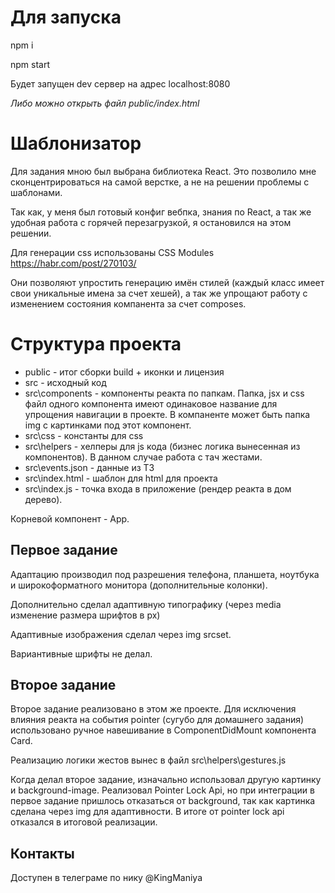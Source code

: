 # Для запуска

npm i

npm start

Будет запущен dev сервер на адрес localhost:8080

*Либо можно открыть файл public/index.html*

# Шаблонизатор
Для задания мною был выбрана библиотека React. Это позволило мне сконцентрироваться на самой верстке, а не на решении проблемы с шаблонами.

Так как, у меня был готовый конфиг вебпка, знания по React, а так же удобная работа с горячей перезагрузкой, я остановился на этом решении.

Для генерации css использованы CSS Modules https://habr.com/post/270103/

Они позволяют упростить генерацию имён стилей (каждый класс имеет свои уникальные имена за счет хешей), а так же упрощают работу с изменением состояния компанента за счет composes.

# Структура проекта

* public - итог сборки build + иконки и лицензия
* src - исходный код
* src\components - компоненты реакта по папкам. Папка, jsx и css файл одного компонента имеют одинаковое название для упрощения навигации в проекте. В компаненте может быть папка img с картинками под этот компонент.
* src\css - константы для css
* src\helpers - хелперы для js кода (бизнес логика вынесенная из компонентов). В данном случае работа с тач жестами.
* src\events.json - данные из ТЗ
* src\index.html - шаблон для html для проекта
* src\index.js - точка входа в приложение (рендер реакта в дом дерево).

Корневой компонент - App.

## Первое задание

Адаптацию производил под разрешения телефона, планшета, ноутбука и широкоформатного монитора (дополнительные колонки).

Дополнительно сделал адаптивную типографику (через media изменение размера шрифтов в px)

Адаптивные изображения сделал через img srcset.

Вариантивные шрифты не делал.


## Второе задание
Второе задание реализовано в этом же проекте. Для исключения влияния реакта на события pointer (сугубо для домашнего задания) использовано ручное навешивание в ComponentDidMount компонента Card.

Реализацию логики жестов вынес в файл src\helpers\gestures.js

Когда делал второе задание, изначально использовал другую картинку и background-image. Реализовал Pointer Lock Api, но при интеграции в первое задание пришлось отказаться от background, так как картинка сделана через img для адаптивности. В итоге от pointer lock api отказался в итоговой реализации.

## Контакты

Доступен в телеграме по нику @KingManiya